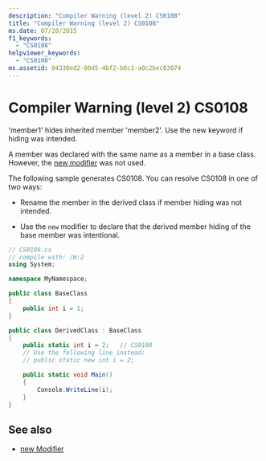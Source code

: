 ```yaml
---
description: "Compiler Warning (level 2) CS0108"
title: "Compiler Warning (level 2) CS0108"
ms.date: 07/20/2015
f1_keywords:
  - "CS0108"
helpviewer_keywords:
  - "CS0108"
ms.assetid: 04330ed2-80d5-4bf2-b0c1-a0c2bec03074
---
```

# Compiler Warning (level 2) CS0108

'member1' hides inherited member 'member2'. Use the new keyword if hiding was intended.

A member was declared with the same name as a member in a base class.
However, the [new modifier](../keywords/new-modifier.md) was not used.

The following sample generates CS0108. You can resolve CS0108 in one of two ways:

- Rename the member in the derived class if member hiding was not intended.

- Use the `new` modifier to declare that the derived member hiding of the base member was intentional.

```csharp
// CS0108.cs
// compile with: /W:2
using System;

namespace MyNamespace;

public class BaseClass
{
    public int i = 1;
}

public class DerivedClass : BaseClass
{
    public static int i = 2;   // CS0108
    // Use the following line instead:
    // public static new int i = 2;

    public static void Main()
    {
        Console.WriteLine(i);
    }
}
```

## See also

- [new Modifier](../keywords/new-modifier.md)

